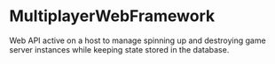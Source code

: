 # MultiplayerWebFramework
Web API active on a host to manage spinning up and destroying game server instances while keeping state stored in the database.
